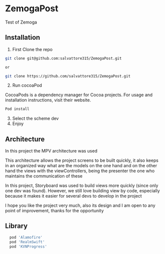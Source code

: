 # ZemogaPost
Test of Zemoga

## Installation

1) First Clone the repo

```bash
git clone git@github.com:salvattore315/ZemogaPost.git

or

git clone https://github.com/salvattore315/ZemogaPost.git
```

2) Run cocoaPod

CocoaPods is a dependency manager for Cocoa projects. For usage and installation instructions, visit their website.

```bash
Pod install
```

3) Select the scheme dev
4) Enjoy

## Architecture

In this project the MPV architecture was used

This architecture allows the project screens to be built quickly, it also keeps in an organized way what are the models on the one hand and on the other hand the views with the viewControllers, being the presenter the one who maintains the communication of these


In this project, Storyboard was used to build views more quickly (since only one dev was found). However, we still love building view by code, especially because it makes it easier for several devs to develop in the project


I hope you like the project very much, also its design and I am open to any point of improvement, thanks for the opportunity

## Library

```bash
  pod 'Alamofire'
  pod 'RealmSwift'
  pod 'KVNProgress'
```
